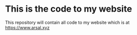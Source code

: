 # This is the code to my website
This repository will contain all code to my website which is at https://www.arsal.xyz
